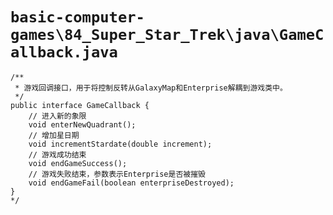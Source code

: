 # `basic-computer-games\84_Super_Star_Trek\java\GameCallback.java`

```
/**
 * 游戏回调接口，用于将控制反转从GalaxyMap和Enterprise解耦到游戏类中。
 */
public interface GameCallback {
    // 进入新的象限
    void enterNewQuadrant();
    // 增加星日期
    void incrementStardate(double increment);
    // 游戏成功结束
    void endGameSuccess();
    // 游戏失败结束，参数表示Enterprise是否被摧毁
    void endGameFail(boolean enterpriseDestroyed);
}
*/
```